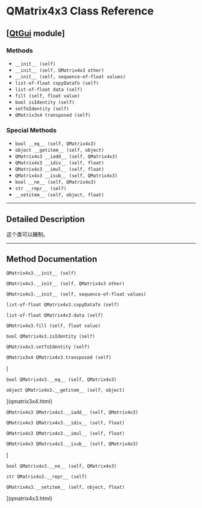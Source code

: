 # QMatrix4x3 Class Reference

## [[QtGui](index.htm) module]

### Methods

*   `__init__ (self)`
*   `__init__ (self, QMatrix4x3 other)`
*   `__init__ (self, sequence-of-float values)`
*   `list-of-float copyDataTo (self)`
*   `list-of-float data (self)`
*   `fill (self, float value)`
*   `bool isIdentity (self)`
*   `setToIdentity (self)`
*   `QMatrix3x4 transposed (self)`

### Special Methods

*   `bool __eq__ (self, QMatrix4x3)`
*   `object __getitem__ (self, object)`
*   `QMatrix4x3 __iadd__ (self, QMatrix4x3)`
*   `QMatrix4x3 __idiv__ (self, float)`
*   `QMatrix4x3 __imul__ (self, float)`
*   `QMatrix4x3 __isub__ (self, QMatrix4x3)`
*   `bool __ne__ (self, QMatrix4x3)`
*   `str __repr__ (self)`
*   `__setitem__ (self, object, float)`

* * *

## Detailed Description

这个类可以醃制。

* * *

## Method Documentation

```
QMatrix4x3.__init__ (self)
```

```
QMatrix4x3.__init__ (self, QMatrix4x3 other)
```

```
QMatrix4x3.__init__ (self, sequence-of-float values)
```

```
list-of-float QMatrix4x3.copyDataTo (self)
```

```
list-of-float QMatrix4x3.data (self)
```

```
QMatrix4x3.fill (self, float value)
```

```
bool QMatrix4x3.isIdentity (self)
```

```
QMatrix4x3.setToIdentity (self)
```

```
QMatrix3x4 QMatrix4x3.transposed (self)
```

[

```
bool QMatrix4x3.__eq__ (self, QMatrix4x3)
```

```
object QMatrix4x3.__getitem__ (self, object)
```

](qmatrix3x4.html)

```
QMatrix4x3 QMatrix4x3.__iadd__ (self, QMatrix4x3)
```

[](qmatrix4x3.html)

```
QMatrix4x3 QMatrix4x3.__idiv__ (self, float)
```

[](qmatrix4x3.html)

```
QMatrix4x3 QMatrix4x3.__imul__ (self, float)
```

[](qmatrix4x3.html)

```
QMatrix4x3 QMatrix4x3.__isub__ (self, QMatrix4x3)
```

[

```
bool QMatrix4x3.__ne__ (self, QMatrix4x3)
```

```
str QMatrix4x3.__repr__ (self)
```

```
QMatrix4x3.__setitem__ (self, object, float)
```

](qmatrix4x3.html)